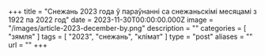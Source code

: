 +++
title = "Снежань 2023 года ў параўнанні са снежаньскімі месяцамі з 1922 па 2022 год"
date = 2023-11-30T00:00:00.000Z
image = "/images/article-2023-december-by.png"
description = ""
categories = [ "зямля" ]
tags = [ "2023", "снежань", "клiмат" ]
type = "post"
aliases = ""
url = ""
+++

